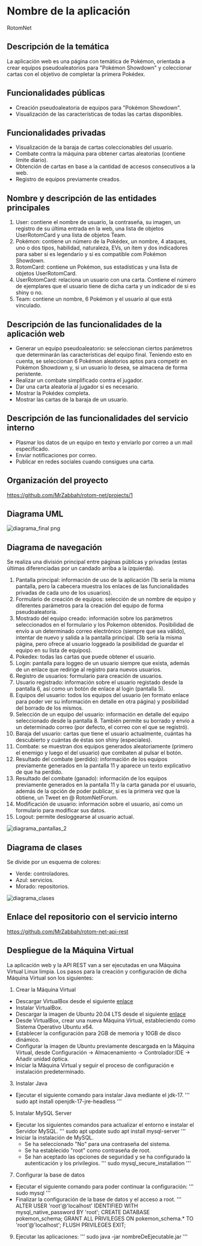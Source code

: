 # Nombre de la aplicación

RotomNet

## Descripción de la temática

La aplicación web es una página con temática de Pokémon, orientada a crear equipos pseudoaleatorios para 
"Pokémon Showdown" y coleccionar cartas con el objetivo de completar la primera Pokédex.

## Funcionalidades públicas

* Creación pseudoaleatoria de equipos para "Pokémon Showdown".
* Visualización de las características de todas las cartas disponibles.

## Funcionalidades privadas

* Visualización de la baraja de cartas coleccionables del usuario.
* Combate contra la máquina para obtener cartas aleatorias (contiene límite diario).
* Obtención de cartas en base a la cantidad de accesos consecutivos a la web.
* Registro de equipos previamente creados.

## Nombre y descripción de las entidades principales

1. User: contiene el nombre de usuario, la contraseña, su imagen, un registro de su última entrada en la web, una lista de objetos UserRotomCard y una lista de objetos Team.
2. Pokémon: contiene un número de la Pokédex, un nombre, 4 ataques, uno o dos tipos, habilidad, naturaleza, EVs, un ítem y dos indicadores para saber si es legendario y si es compatible com Pokémon Showdown.
3. RotomCard: contiene un Pokémon, sus estadísticas y una lista de objetos UserRotomCard.
4. UserRotomCard: relaciona un usuario con una carta. Contiene el número de ejemplares que el usuario tiene de dicha carta y un indicador de si es shiny o no.
5. Team: contiene un nombre, 6 Pokémon y el usuario al que está vinculado.

## Descripción de las funcionalidades de la aplicación web

* Generar un equipo pseudoaleatorio: se seleccionan ciertos parámetros que determinarán las características del equipo final. Teniendo esto en cuenta, se seleccionan 6 Pokémon aleatorios aptos para competir en Pokémon Showdown y, si un usuario lo desea, se almacena de forma peristente.
* Realizar un combate simplificado contra el jugador.
* Dar una carta aleatoria al jugador si es necesario.
* Mostrar la Pokédex completa.
* Mostrar las cartas de la baraja de un usuario.

## Descripción de las funcionalidades del servicio interno

* Plasmar los datos de un equipo en texto y enviarlo por correo a un mail especificado.
* Enviar notificaciones por correo.
* Publicar en redes sociales cuando consigues una carta. 

## Organización del proyecto

https://github.com/MrZabbah/rotom-net/projects/1

## Diagrama UML
![diagrama_final png](https://user-images.githubusercontent.com/60218308/155217556-0e204848-e783-4499-81c1-f34d2cbcad06.png)

## Diagrama de navegación

Se realiza una división principal entre páginas públicas y privadas (estas últimas diferenciadas por un candado arriba a la izquierda).

1. Pantalla principal: información de uso de la aplicación (1b sería la misma pantalla, pero la cabecera muestra los enlaces de las funcionalidades privadas de cada uno de los usuarios).
2. Formulario de creación de equipos: selección de un nombre de equipo y diferentes parámetros para la creación del equipo de forma pseudoaleatoria. 
3. Mostrado del equipo creado: información sobre los parámetros seleccionados en el formulario y los Pokemon obtenidos. Posibilidad de envío a un determinado correo electrónico (siempre que sea válido), intentar de nuevo y salida a la pantalla principal. (3b sería la misma página, pero ofrece al usuario loggeado la posibilidad de guardar el equipo en su lista de equipos). 
4. Pokedex: todas las cartas que puede obtener el usuario. 
5. Login: pantalla para loggeo de un usuario siempre que exista, además de un enlace que redirige al registro para nuevos usuarios.
6. Registro de usuarios: formulario para creación de usuarios. 
7. Usuario registrado: información sobre el usuario registado desde la pantalla 6, así como un botón de enlace al login (pantalla 5).
8. Equipos del usuario: todos los equipos del usuario (en formato enlace para poder ver su información en detalle en otra página) y posibilidad del borrado de los mismos.
9. Selección de un equipo del usuario: información en detalle del equipo seleccionado desde la pantalla 8. También permite su borrado y envío a un determinado correo (por defecto, el correo con el que se registró). 
10. Baraja del usuario: cartas que tiene el usuario actualmente, cuántas ha descubierto y cuántas de éstas son shiny (especiales).
11. Combate: se muestran dos equipos generados aleatoriamente (primero el enemigo y luego el del usuario) que combaten al pulsar el botón.
12. Resultado del combate (perdido): información de los equipos previamente generados en la pantalla 11 y aparece un texto explicativo de que ha perdido.
13. Resultado del combate (ganado): información de los equipos previamente generados en la pantalla 11 y la carta ganada por el usuario, además de la opción de poder publicar, si es la primera vez que la obtiene, un Tweet en @ RotomNetForum. 
14. Modificación de usuario: información sobre el usuario, así como un formulario para modificar sus datos.
15. Logout: permite desloggearse al usuario actual.

![diagrama_pantallas_2](https://user-images.githubusercontent.com/60218308/159799244-3a7e1493-98fd-4a62-9202-60959281688a.png)

## Diagrama de clases

Se divide por un esquema de colores:
* Verde: controladores.
* Azul: servicios.
* Morado: repositorios.

![diagrama_clases](https://user-images.githubusercontent.com/60218308/159800807-7cf4ca1c-a9cf-4081-9abf-d80a09d34e0b.png)

## Enlace del repositorio con el servicio interno

https://github.com/MrZabbah/rotom-net-api-rest

## Despliegue de la Máquina Virtual
La aplicación web y la API REST van a ser ejecutadas en una Máquina Virtual Linux limpia. Los pasos para la creación y configuración de dicha Máquina Virtual son los siguientes:
1. Crear la Máquina Virtual
  - Descargar VirtualBox desde el siguiente [enlace](https://www.oracle.com/es/virtualization/technologies/vm/downloads/virtualbox-downloads.html)
  - Instalar VirtualBox.
  - Descargar la imagen de Ubuntu 20.04 LTS desde el siguiente [enlace](https://ubuntu.com/download/desktop)
  - Desde VirtualBox, crear una nueva Máquina Virtual, estableciendo como Sistema Operativo Ubuntu x64.
  - Establecer la configuración para 2GB de memoria y 10GB de disco dinámico.
  - Configurar la imagen de Ubuntu previamente descargada en la Máquina Virtual, desde Configuración -> Almacenamiento -> Controlador:IDE -> Añadir unidad óptica.
  - Iniciar la Máquina Virtual y seguir el proceso de configuración e instalación predeterminado.
3. Instalar Java
  - Ejecutar el siguiente comando para instalar Java mediante el jdk-17.
  '''
  sudo apt install openjdk-17-jre-headless
  '''
5. Instalar MySQL Server
  - Ejecutar los siguientes comandos para actualizar el entorno e instalar el Servidor MySQL.
  '''
  sudo apt update
  sudo apt install mysql-server
  '''
  - Iniciar la instalación de MySQL. 
    - Se ha seleccionado "No" para una contraseña del sistema.
    - Se ha establecido "root" como contraseña de root.
    - Se han aceptado las opciones de seguridad y se ha configurado la autenticación y los privilegios.
  '''
  sudo mysql_secure_installation
  '''
7. Configurar la base de datos
  - Ejecutar el siguiente comando para poder continuar la configuración:
  '''
  sudo mysql
  '''
  - Finalizar la configuración de la base de datos y el acceso a root.
  '''
  ALTER USER 'root'@'localhost' IDENTIFIED WITH mysql_native_password BY 'root';
  CREATE DATABASE pokemon_schema;
  GRANT ALL PRIVILEGES ON pokemon_schema.* TO 'root'@'localhost';
  FLUSH PRIVILEGES
  EXIT;
9. Ejecutar las aplicaciones:
'''
sudo java -jar nombreDeEjecutable.jar
'''
